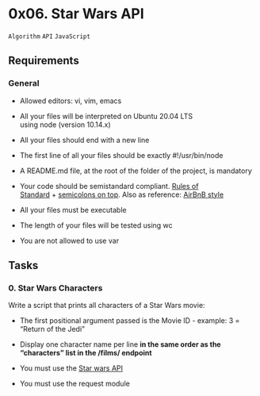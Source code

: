 0x06. Star Wars API
===================

`Algorithm` `API` `JavaScript`

Requirements
------------

### General

*   Allowed editors: vi, vim, emacs
    
*   All your files will be interpreted on Ubuntu 20.04 LTS using node (version 10.14.x)
    
*   All your files should end with a new line
    
*   The first line of all your files should be exactly #!/usr/bin/node
    
*   A README.md file, at the root of the folder of the project, is mandatory
    
*   Your code should be semistandard compliant. [Rules of Standard](https://intranet.alxswe.com/rltoken/9P3gH5mVdJCEKL87E-IMaA) + [semicolons on top](https://intranet.alxswe.com/rltoken/WjMvQfBMKBdsNUuHyg55Dw). Also as reference: [AirBnB style](https://intranet.alxswe.com/rltoken/Xp81RT-Sfi7uE_kNCSXunw)
    
*   All your files must be executable
    
*   The length of your files will be tested using wc
    
*   You are not allowed to use var
    

Tasks
-----

### 0\. Star Wars Characters

Write a script that prints all characters of a Star Wars movie:

*   The first positional argument passed is the Movie ID - example: 3 = “Return of the Jedi”
    
*   Display one character name per line **in the same order as the “characters” list in the /films/ endpoint**
    
*   You must use the [Star wars API](https://intranet.alxswe.com/rltoken/gh_NaSUk9QlXHVoACFU-tg)
    
*   You must use the request module
